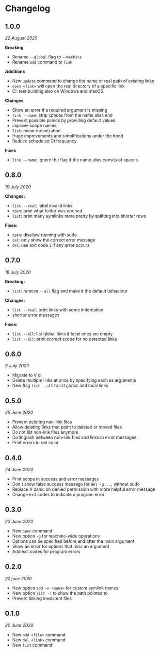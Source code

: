 # Changelog


## 1.0.0
_22 August 2020_

**Breaking**
- Rename `--global` flag to `--machine`
- Rename `add` command to `link`

**Additions**
- New `update` command to change the name or real path of existing links
- `open <link>` will open the real directory of a specific link
- CI: test building also on Windows and macOS

**Changes**
- Show an error if a required argument is missing
- `link --name`: strip spaces from the name alias end
- Prevent possible panics by providing default values
- Improve scope names
- `list`: minor optimization
- Huge improvements and simplifications under the hood
- Reduce scheduled CI frequency

**Fixes**
- `link --name`: ignore the flag if the name alias consits of spaces


## 0.8.0
_19 July 2020_

**Changes:**
- `list --real`: label invalid links
- `open`: print what folder was opened
- `list`: print many symlinks more pretty by splitting into shorter rows

**Fixes:**
- `open`: disallow running with sudo
- `del`: only show the correct error message
- `del`: use exit code `1` if any error occurs


## 0.7.0
_18 July 2020_

**Breaking:**
- `list`: remove `--all` flag and make it the default behaviour

**Changes:**
- `list --real`: print links with some indentation
- shorter error messages

**Fixes:**
- `list --all`: list global links if local ones are empty
- `list --all`: print correct scope for no detected links


## 0.6.0
_3 July 2020_

- Migrate to V cli
- Delete multiple links at once by specifying each as arguments
- New flag `list --all` to list global and local links

## 0.5.0
_25 June 2020_

- Prevent deleting non-link files
- Allow deleting links that point to deleted or moved files
- Do not list non-link files anymore
- Distinguish between non-link files and links in error messages
- Print errors in red color


## 0.4.0
_24 June 2020_

- Print scope in success and error messages
- Don't show false success message for `del -g ...` without sudo
- Replace V panic on denied permission with more helpful error message
- Change exit codes to indicate a program error


## 0.3.0
_23 June 2020_

- New `open` command
- New option `-g` for machine-wide operations
- Options can be specified before and after the main argument
- Show an error for options that miss an argument
- Add exit codes for program errors


## 0.2.0
_22 june 2020_

- New option `add -n <name>` for custom symlink names
- New option `list -r` to show the path pointed to
- Prevent linking inexistent files


## 0.1.0
_20 June 2020_

- New `add <file>` command
- New `del <link>` command
- New `list` command
